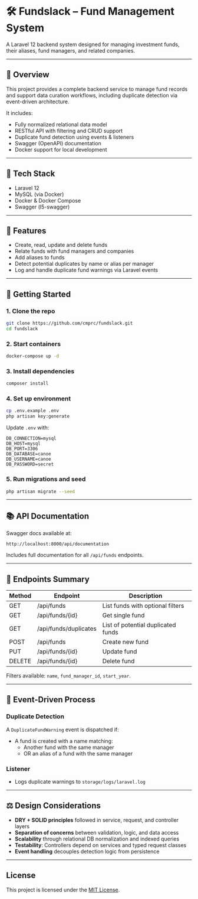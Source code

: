 # 🛠️ Fundslack – Fund Management System

A Laravel 12 backend system designed for managing investment funds, their aliases, fund managers, and related companies.

---

## 📌 Overview

This project provides a complete backend service to manage fund records and support data curation workflows, including duplicate detection via event-driven architecture.

It includes:

- Fully normalized relational data model
- RESTful API with filtering and CRUD support
- Duplicate fund detection using events & listeners
- Swagger (OpenAPI) documentation
- Docker support for local development

---

## 🧱 Tech Stack

- Laravel 12
- MySQL (via Docker)
- Docker & Docker Compose
- Swagger (l5-swagger)

---

## 🧰 Features

- Create, read, update and delete funds
- Relate funds with fund managers and companies
- Add aliases to funds
- Detect potential duplicates by name or alias per manager
- Log and handle duplicate fund warnings via Laravel events

---

## 🚀 Getting Started

### 1. Clone the repo

```bash
git clone https://github.com/cmprc/fundslack.git
cd fundslack
```

### 2. Start containers

```bash
docker-compose up -d
```

### 3. Install dependencies

```bash
composer install
```

### 4. Set up environment

```bash
cp .env.example .env
php artisan key:generate
```

Update `.env` with:

```
DB_CONNECTION=mysql
DB_HOST=mysql
DB_PORT=3306
DB_DATABASE=canoe
DB_USERNAME=canoe
DB_PASSWORD=secret
```

### 5. Run migrations and seed

```bash
php artisan migrate --seed
```

---

## 📚 API Documentation

Swagger docs available at:

```
http://localhost:8000/api/documentation
```

Includes full documentation for all `/api/funds` endpoints.

---

## 🧪 Endpoints Summary

| Method | Endpoint              | Description                         |
|--------|-----------------------|-------------------------------------|
| GET    | /api/funds            | List funds with optional filters    |
| GET    | /api/funds/{id}       | Get single fund                     |
| GET    | /api/funds/duplicates | List of potential duplicated funds  |
| POST   | /api/funds            | Create new fund                     |
| PUT    | /api/funds/{id}       | Update fund                         |
| DELETE | /api/funds/{id}       | Delete fund                         |

Filters available: `name`, `fund_manager_id`, `start_year`.

---

## 🔄 Event-Driven Process

### Duplicate Detection

A `DuplicateFundWarning` event is dispatched if:

- A fund is created with a name matching:
  - Another fund with the same manager
  - OR an alias of a fund with the same manager

### Listener

- Logs duplicate warnings to `storage/logs/laravel.log`

---

## ⚖️ Design Considerations

- **DRY + SOLID principles** followed in service, request, and controller layers
- **Separation of concerns** between validation, logic, and data access
- **Scalability** through relational DB normalization and indexed queries
- **Testability**: Controllers depend on services and typed request classes
- **Event handling** decouples detection logic from persistence

---

## License

This project is licensed under the [MIT License](LICENSE.txt).
